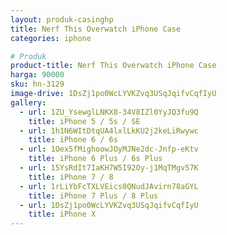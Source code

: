 ```yaml
---
layout: produk-casinghp
title: Nerf This Overwatch iPhone Case
categories: iphone

# Produk
product-title: Nerf This Overwatch iPhone Case
harga: 90000
sku: hn-3129
image-drive: 1DsZj1po0WcLYVKZvq3USqJqifvCqfIyU
gallery:
  - url: 1ZU_YsewglLNKX8-34V8IZl0YyJQ3fu9Q
    title: iPhone 5 / 5s / SE
  - url: 1h1N6WItDtqUA4lxlLkKU2j2keLiRwywc
    title: iPhone 6 / 6s
  - url: 1Oex5fMighoowJOyMJNe2dc-Jnfp-eKtv
    title: iPhone 6 Plus / 6s Plus
  - url: 15YsRdIt7IaKH7W5I92Oy-j1MqTMgv57K
    title: iPhone 7 / 8
  - url: 1rLiYbFcTXLVEics0QNudJAvirn78aGYL
    title: iPhone 7 Plus / 8 Plus
  - url: 1DsZj1po0WcLYVKZvq3USqJqifvCqfIyU
    title: iPhone X
---
```

